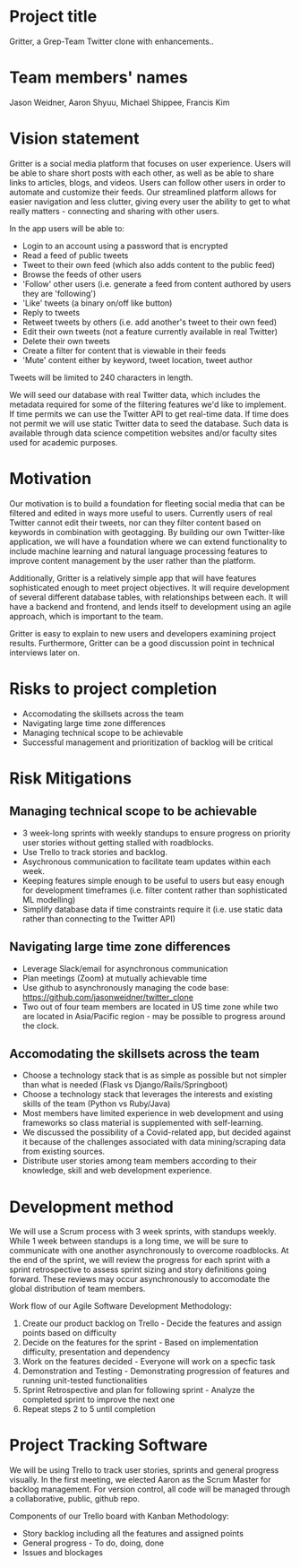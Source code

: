 # Project title
Gritter, a Grep-Team Twitter clone with enhancements..

# Team members' names
Jason Weidner, Aaron Shyuu, Michael Shippee, Francis Kim

# Vision statement
Gritter is a social media platform that focuses on user experience. Users will be able to share short posts with each other, as well as be able to share links to articles, blogs, and videos. Users can follow other users in order to automate and customize their feeds. Our streamlined platform allows for easier navigation and less clutter, giving every user the ability to get to what really matters - connecting and sharing with other users.

In the app users will be able to:
- Login to an account using a password that is encrypted
- Read a feed of public tweets
- Tweet to their own feed (which also adds content to the public feed)
- Browse the feeds of other users
- 'Follow' other users (i.e. generate a feed from content authored by users they are 'following') 
- 'Like' tweets (a binary on/off like button)
- Reply to tweets
- Retweet tweets by others (i.e. add another's tweet to their own feed)
- Edit their own tweets (not a feature currently available in real Twitter)
- Delete their own tweets
- Create a filter for content that is viewable in their feeds
- 'Mute' content either by keyword, tweet location, tweet author

Tweets will be limited to 240 characters in length.

We will seed our database with real Twitter data, which includes the metadata required for some of the filtering features we'd like to implement. If time permits we can use the Twitter API to get real-time data. If time does not permit we will use static Twitter data to seed the database. Such data is available through data science competition websites and/or faculty sites used for academic purposes.

# Motivation
Our motivation is to build a foundation for fleeting social media that can be filtered and edited in ways more useful to users. Currently users of real Twitter cannot edit their tweets, nor can they filter content based on keywords in combination with geotagging. By building our own Twitter-like application, we will have a foundation where we can extend functionality to include machine learning and natural language processing features to improve content management by the user rather than the platform.

Additionally, Gritter is a relatively simple app that will have features sophisticated enough to meet project objectives. It will require development of several different database tables, with relationships between each. It will have a backend and frontend, and lends itself to development using an agile approach, which is important to the team. 

Gritter is easy to explain to new users and developers examining project results. Furthermore, Gritter can be a good discussion point in technical interviews later on.

# Risks to project completion
- Accomodating the skillsets across the team
- Navigating large time zone differences
- Managing technical scope to be achievable
- Successful management and prioritization of backlog will be critical

# Risk Mitigations
## Managing technical scope to be achievable
- 3 week-long sprints with weekly standups to ensure progress on priority user stories without getting stalled with roadblocks.
- Use Trello to track stories and backlog. 
- Asychronous communication to facilitate team updates within each week.
- Keeping features simple enough to be useful to users but easy enough for development timeframes (i.e. filter content rather than sophisticated ML modelling)
- Simplify database data if time constraints require it (i.e. use static data rather than connecting to the Twitter API)

## Navigating large time zone differences
- Leverage Slack/email for asynchronous communication
- Plan meetings (Zoom) at mutually achievable time
- Use github to asynchronously managing the code base: https://github.com/jasonweidner/twitter_clone
- Two out of four team members are located in US time zone while two are located in Asia/Pacific region - may be possible to progress around the clock. 

## Accomodating the skillsets across the team
- Choose a technology stack that is as simple as possible but not simpler than what is needed (Flask vs Django/Rails/Springboot)
- Choose a technology stack that leverages the interests and existing skills of the team (Python vs Ruby/Java)
- Most members have limited experience in web development and using frameworks so class material is supplemented with self-learning.
- We discussed the possibility of a Covid-related app, but decided against it because of the challenges associated with data mining/scraping data from existing sources.
- Distribute user stories among team members according to their knowledge, skill and web development experience.

# Development method
We will use a Scrum process with 3 week sprints, with standups weekly. While 1 week between standups is a long time, we will be sure to communicate with one another asynchronously to overcome roadblocks. At the end of the sprint, we will review the progress for each sprint with a sprint retrospective to assess sprint sizing and story definitions going forward. These reviews may occur asynchronously to accomodate the global distribution of team members.

Work flow of our Agile Software Development Methodology:
1. Create our product backlog on Trello - Decide the features and assign points based on difficulty
2. Decide on the features for the sprint - Based on implementation difficulty, presentation and dependency
3. Work on the features decided - Everyone will work on a specfic task 
4. Demonstration and Testing - Demonstrating progression of features and running unit-tested functionalities
5. Sprint Retrospective and plan for following sprint - Analyze the completed sprint to improve the next one
6. Repeat steps 2 to 5 until completion

# Project Tracking Software 
We will be using Trello to track user stories, sprints and general progress visually. In the first meeting, we elected Aaron as the Scrum Master for backlog management. For version control, all code will be managed through a collaborative, public, github repo.

Components of our Trello board with Kanban Methodology:
- Story backlog including all the features and assigned points
- General progress - To do, doing, done
- Issues and blockages

